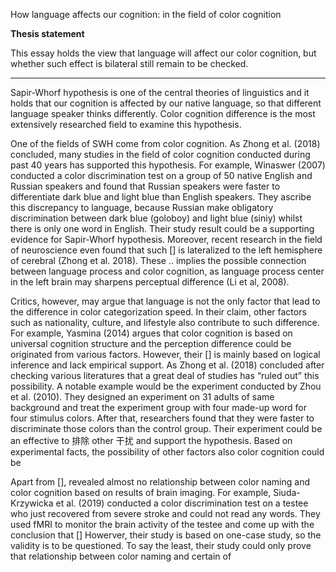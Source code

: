 How language affects our cognition: in the field of color cognition

**Thesis statement**


This essay holds the view that language will affect our color cognition, but whether such effect is bilateral still remain to be checked.

****

Sapir-Whorf hypothesis is one of the central theories of linguistics and it holds that our cognition is affected by our native language, so that different language speaker thinks differently. Color cognition difference is the most extensively researched field to examine this hypothesis.

One of the fields of SWH come from color cognition. As Zhong et al. (2018) concluded, many studies in the field of color cognition conducted during past 40 years has supported this hypothesis. For example, Winaswer (2007) conducted a color discrimination test on a group of 50 native English and Russian speakers and found that Russian speakers were faster to differentiate dark blue and light blue than English speakers. They ascribe this discrepancy to language, because Russian make obligatory discrimination between dark blue (goloboy) and light blue (siniy) whilst there is only one word in English. Their study result could be a supporting evidence for Sapir-Whorf hypothesis. Moreover, recent research in the field of neuroscience even found that such [] is lateralized to the left hemisphere of cerebral (Zhong et al. 2018). These .. implies the possible connection between language process and color cognition, as language process center in the left brain may sharpens perceptual difference (Li et al, 2008).

Critics, however, may argue that language is not the only factor that lead to the difference in color categorization speed. In their claim, other factors such as nationality, culture, and lifestyle also contribute to such difference. For example, Yasmina (2014) argues that color cognition is based on universal cognition structure and the perception difference could be originated from various factors. However, their [] is mainly based on logical inference and lack empirical support. As Zhong et al. (2018) concluded after checking various literatures that a great deal of studies has “ruled out” this possibility. A notable example would be the experiment conducted by Zhou et al. (2010). They designed an experiment on 31 adults of same background and treat the experiment group with four made-up word for four stimulus colors. After that, researchers found that they were faster to discriminate those colors than the control group. Their experiment could be an effective to 排除 other 干扰 and support the hypothesis. Based on experimental facts, the possibility of other factors also color cognition could be 

Apart from [], revealed almost no relationship between color naming and color cognition based on results of brain imaging. For example, Siuda-Krzywicka et al. (2019) conducted a color discrimination test on a testee who just recovered from severe stroke and could not read any words. They used fMRI to monitor the brain activity of the testee and come up with the conclusion that  [] Howerver, their study is based on one-case study, so the validity is to be questioned. To say the least, their study could only prove that relationship between color naming and certain of
